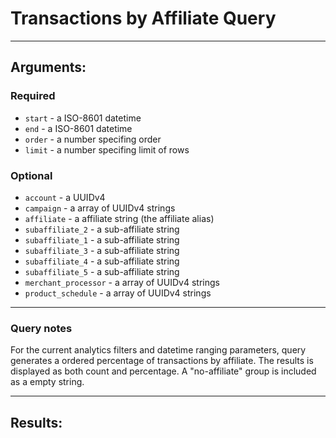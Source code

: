 # Transactions by Affiliate Query

____

## Arguments:

### Required
* `start` - a ISO-8601 datetime
* `end` - a ISO-8601 datetime
* `order` - a number specifing order
* `limit` - a number specifing limit of rows

### Optional
* `account` - a UUIDv4
* `campaign` -  a array of UUIDv4 strings
* `affiliate` -  a affiliate string (the affiliate alias)
* `subaffiliate_2` -  a sub-affiliate string
* `subaffiliate_1` -  a sub-affiliate string
* `subaffiliate_3` -  a sub-affiliate string
* `subaffiliate_4` -  a sub-affiliate string
* `subaffiliate_5` -  a sub-affiliate string
* `merchant_processor` -  a array of UUIDv4 strings
* `product_schedule` -  a array of UUIDv4 strings

---
### Query notes

For the current analytics filters and datetime ranging parameters, query generates a ordered percentage of transactions by affiliate.
The results is displayed as both count and percentage. A "no-affiliate" group is included as a empty string.

---
## Results:

```
```

